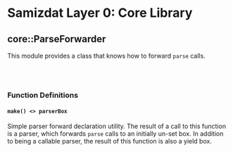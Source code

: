 Samizdat Layer 0: Core Library
==============================

core::ParseForwarder
--------------------

This module provides a class that knows how to forward `parse` calls.


<br><br>
### Function Definitions

#### `make() <> parserBox`

Simple parser forward declaration utility. The result of a call to this
function is a parser, which forwards `parse` calls to an initially un-set
box. In addition to being a callable parser, the result of this function
is also a yield box.
